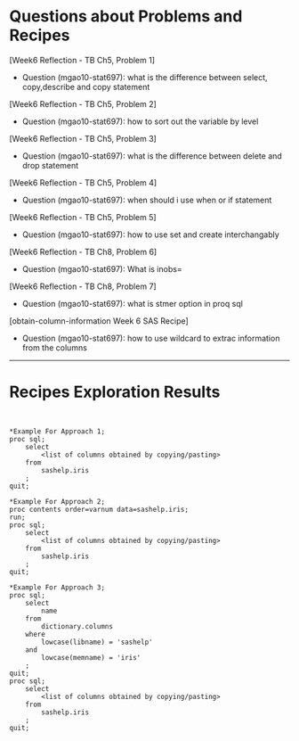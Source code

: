 
# Questions about Problems and Recipes


[Week6 Reflection - TB Ch5, Problem 1]
* Question (mgao10-stat697): what is the difference between select, copy,describe and copy statement



[Week6 Reflection - TB Ch5, Problem 2]
* Question (mgao10-stat697): how to sort out the variable by level



[Week6 Reflection - TB Ch5, Problem 3]
* Question (mgao10-stat697): what is the difference between delete and drop statement



[Week6 Reflection - TB Ch5, Problem 4]
* Question (mgao10-stat697): when should i use when or if statement



[Week6 Reflection - TB Ch5, Problem 5]
* Question (mgao10-stat697): how to use set and create interchangably



[Week6 Reflection - TB Ch8, Problem 6]
* Question (mgao10-stat697): What is inobs= 



[Week6 Reflection - TB Ch8, Problem 7]
* Question (mgao10-stat697): what is stmer option in proq sql



[obtain-column-information Week 6 SAS Recipe]
* Question (mgao10-stat697): how to use wildcard to extrac information from the columns



***



# Recipes Exploration Results



```


*Example For Approach 1;
proc sql;
    select
        <list of columns obtained by copying/pasting>
    from
        sashelp.iris
    ;
quit;

*Example For Approach 2;
proc contents order=varnum data=sashelp.iris;
run;
proc sql;
    select
        <list of columns obtained by copying/pasting>
    from
        sashelp.iris
    ;
quit;

*Example For Approach 3;
proc sql;
    select
        name
    from
        dictionary.columns
    where
        lowcase(libname) = 'sashelp'
    and
        lowcase(memname) = 'iris'
    ;
quit;
proc sql;
    select
        <list of columns obtained by copying/pasting>
    from
        sashelp.iris
    ;
quit;



```
